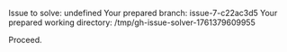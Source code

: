 Issue to solve: undefined
Your prepared branch: issue-7-c22ac3d5
Your prepared working directory: /tmp/gh-issue-solver-1761379609955

Proceed.